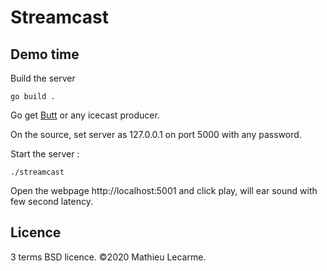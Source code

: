 Streamcast
==========


Demo time
---------

Build the server

    go build .

Go get [Butt](https://danielnoethen.de/) or any icecast producer.

On the source, set server as 127.0.0.1 on port 5000 with any password.

Start the server :

    ./streamcast

Open the webpage http://localhost:5001 and click play, will ear sound with few second latency.

Licence
-------

3 terms BSD licence. ©2020 Mathieu Lecarme.
